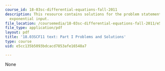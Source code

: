 ```yaml
---
course_id: 18-03sc-differential-equations-fall-2011
description: This resource contains solutions for the problem statements related to
  exponential input.
file_location: /coursemedia/18-03sc-differential-equations-fall-2011/e5cc135b5093bdcacd7853afe16548a7_MIT18_03SCF11_ps2_s8_9s.pdf
file_type: application/pdf
layout: pdf
title: '18.03SCF11 text: Part I Problems and Solutions'
type: course
uid: e5cc135b5093bdcacd7853afe16548a7

---
```

None